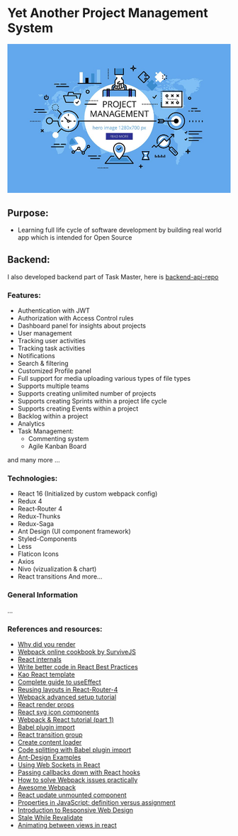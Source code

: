 # Yet Another Project Management System

![Agile Project Management System](./public/project-management.jpg)

## Purpose:

- Learning full life cycle of software development by building real world app which is intended for Open Source

## Backend:

I also developed backend part of Task Master, here is [backend-api-repo](https://github.com/humoyun/taskmaster-api)

### Features:

- Authentication with JWT
- Authorization with Access Control rules
- Dashboard panel for insights about projects
- User management
- Tracking user activities
- Tracking task activities
- Notifications
- Search & filtering
- Customized Profile panel
- Full support for media uploading various types of file types
- Supports multiple teams
- Supports creating unlimited number of projects
- Supports creating Sprints within a project life cycle
- Supports creating Events within a project
- Backlog within a project
- Analytics
- Task Management:
  - Commenting system
  - Agile Kanban Board

and many more ...

### Technologies:

- React 16 (Initialized by custom webpack config)
- Redux 4
- React-Router 4
- Redux-Thunks
- Redux-Saga
- Ant Design (UI component framework)
- Styled-Components
- Less
- Flaticon Icons
- Axios
- Nivo (vizualization & chart)
- React transitions
  And more...

### General Information

...

### References and resources:

- [Why did you render](https://www.npmjs.com/package/@welldone-software/why-did-you-render)
- [Webpack online cookbook by SurviveJS](https://survivejs.com/webpack/)
- [React internals](http://www.mattgreer.org/articles/react-internals-part-one-basic-rendering/)
- [Write better code in React Best Practices](https://blog.bitsrc.io/how-to-write-better-code-in-react-best-practices-b8ca87d462b0)
- [Kao React template](https://github.com/adhityasan/kao-react-template)
- [Complete guide to useEffect](https://overreacted.io/a-complete-guide-to-useeffect)
- [Reusing layouts in React-Router-4](https://simonsmith.io/reusing-layouts-in-react-router-4)
- [Webpack advanced setup tutorial](https://www.robinwieruch.de/webpack-advanced-setup-tutorial)
- [React render props](https://www.robinwieruch.de/react-render-props)
- [React svg icon components](https://www.robinwieruch.de/react-svg-icon-components)
- [Webpack & React tutorial (part 1)](https://www.toptal.com/react/webpack-react-tutorial-pt-1)
- [Babel plugin import](https://github.com/ant-design/babel-plugin-import)
- [React transition group](https://reactcommunity.org/react-transition-group)
- [Create content loader](http://danilowoz.com/create-content-loader/)
- [Code splitting with Babel plugin import](https://reacttraining.com/react-router/web/guides/code-splitting)
- [Ant-Design Examples](https://github.com/ant-design/ant-design/blob/master/components/layout/demo/responsive.md)
- [Using Web Sockets in React](https://dev.to/finallynero/using-websockets-in-react-4fkp)
- [Passing callbacks down with React hooks](https://medium.com/trabe/passing-callbacks-down-with-react-hooks-4723c4652aff)
- [How to solve Webpack issues practically](https://www.freecodecamp.org/news/how-to-solve-webpack-problems-the-practical-case-79fb676417f4/)
- [Awesome Webpack](https://github.com/webpack-contrib/awesome-webpack)
- [React update unmounted component](https://www.debuggr.io/react-update-unmounted-component)
- [Properties in JavaScript: definition versus assignment](https://2ality.com/2012/08/property-definition-assignment.html)
- [Introduction to Responsive Web Design](https://www.toptal.com/responsive-web/introduction-to-responsive-web-design-pseudo-elements-media-queries)
- [Stale While Revalidate](https://www.toptal.com/react-hooks/stale-while-revalidate)
- [Animating between views in react](https://css-tricks.com/animating-between-views-in-react)
